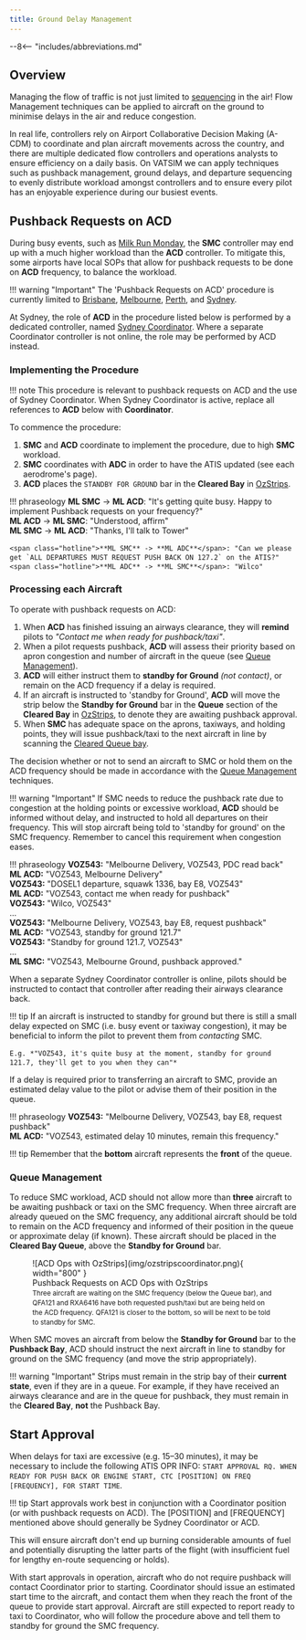 ```yaml
---
title: Ground Delay Management
---
```


--8<-- "includes/abbreviations.md"

## Overview
Managing the flow of traffic is not just limited to [sequencing](sequencing.md) in the air! Flow Management techniques can be applied to aircraft on the ground to minimise delays in the air and reduce congestion.

In real life, controllers rely on Airport Collaborative Decision Making (A-CDM) to coordinate and plan aircraft movements across the country, and there are multiple dedicated flow controllers and operations analysts to ensure efficiency on a daily basis. On VATSIM we can apply techniques such as pushback management, ground delays, and departure sequencing to evenly distribute workload amongst controllers and to ensure every pilot has an enjoyable experience during our busiest events.

## Pushback Requests on ACD
During busy events, such as [Milk Run Monday](../../events/milkrun/), the **SMC** controller may end up with a much higher workload than the **ACD** controller. To mitigate this, some airports have local SOPs that allow for pushback requests to be done on **ACD** frequency, to balance the workload. 

!!! warning "Important"
    The 'Pushback Requests on ACD' procedure is currently limited to [Brisbane](../aerodromes/classc/Brisbane.md#pushback-requests-on-acd), [Melbourne](../aerodromes/classc/Melbourne.md#pushback-requests-on-acd), [Perth](../aerodromes/classc/Perth.md#pushback-requests-on-acd), and [Sydney](../aerodromes/classc/Sydney.md#sydney-coordinator).

At Sydney, the role of **ACD** in the procedure listed below is performed by a dedicated controller, named [Sydney Coordinator](../aerodromes/classc/Sydney.md#sydney-coordinator). Where a separate Coordinator controller is not online, the role may be performed by ACD instead.

### Implementing the Procedure
!!! note
    This procedure is relevant to pushback requests on ACD and the use of Sydney Coordinator. When Sydney Coordinator is active, replace all references to **ACD** below with **Coordinator**.

To commence the procedure:

1. **SMC** and **ACD** coordinate to implement the procedure, due to high **SMC** workload.
2. **SMC** coordinates with **ADC** in order to have the ATIS updated (see each aerodrome's page).
3. **ACD** places the `STANDBY FOR GROUND` bar in the **Cleared Bay** in [OzStrips](../client/towerstrips.md#coordinator).

!!! phraseology
    <span class="hotline">**ML SMC** -> **ML ACD**</span>: "It's getting quite busy. Happy to implement Pushback requests on your frequency?"  
    <span class="hotline">**ML ACD** -> **ML SMC**</span>: "Understood, affirm"  
    <span class="hotline">**ML SMC** -> **ML ACD**</span>: "Thanks, I'll talk to Tower"  

    <span class="hotline">**ML SMC** -> **ML ADC**</span>: "Can we please get `ALL DEPARTURES MUST REQUEST PUSH BACK ON 127.2` on the ATIS?"  
    <span class="hotline">**ML ADC** -> **ML SMC**</span>: "Wilco"  

### Processing each Aircraft
To operate with pushback requests on ACD:

1. When **ACD** has finished issuing an airways clearance, they will **remind** pilots to *"Contact me when ready for pushback/taxi"*.
2. When a pilot requests pushback, **ACD** will assess their priority based on apron congestion and number of aircraft in the queue (see [Queue Management](#queue-management)).  
3. **ACD** will either instruct them to **standby for Ground** *(not contact)*, or remain on the ACD frequency if a delay is required.  
4. If an aircraft is instructed to 'standby for Ground', **ACD** will move the strip below the **Standby for Ground** bar in the **Queue** section of the **Cleared Bay** in [OzStrips](../client/towerstrips.md#coordinator), to denote they are awaiting pushback approval.  
5. When **SMC** has adequate space on the aprons, taxiways, and holding points, they will issue pushback/taxi to the next aircraft in line by scanning the [Cleared Queue bay](../client/towerstrips/#stripboard).

The decision whether or not to send an aircraft to SMC or hold them on the ACD frequency should be made in accordance with the [Queue Management](#queue-management) techniques.

!!! warning "Important"
    If SMC needs to reduce the pushback rate due to congestion at the holding points or excessive workload, **ACD** should be informed without delay, and instructed to hold all departures on their frequency. This will stop aircraft being told to 'standby for ground' on the SMC frequency. Remember to cancel this requirement when congestion eases.

!!! phraseology
    **VOZ543:** "Melbourne Delivery, VOZ543, PDC read back"  
    **ML ACD:** "VOZ543, Melbourne Delivery"  
    **VOZ543:** "DOSEL1 departure, squawk 1336, bay E8, VOZ543"  
    **ML ACD:** "VOZ543, contact me when ready for pushback"  
    **VOZ543:** "Wilco, VOZ543"  
    ...   
    **VOZ543:** "Melbourne Delivery, VOZ543, bay E8, request pushback"  
    **ML ACD:** "VOZ543, standby for ground 121.7"  
    **VOZ543:** "Standby for ground 121.7, VOZ543"  
    ...   
    **ML SMC:** "VOZ543, Melbourne Ground, pushback approved."

When a separate Sydney Coordinator controller is online, pilots should be instructed to contact that controller after reading their airways clearance back.

!!! tip
    If an aircraft is instructed to standby for ground but there is still a small delay expected on SMC (i.e. busy event or taxiway congestion), it may be beneficial to inform the pilot to prevent them from *contacting* SMC.

    E.g. *"VOZ543, it's quite busy at the moment, standby for ground 121.7, they'll get to you when they can"*

If a delay is required prior to transferring an aircraft to SMC, provide an estimated delay value to the pilot or advise them of their position in the queue.

!!! phraseology
    **VOZ543:** "Melbourne Delivery, VOZ543, bay E8, request pushback"  
    **ML ACD:** "VOZ543, estimated delay 10 minutes, remain this frequency."

!!! tip
    Remember that the **bottom** aircraft represents the **front** of the queue.

### Queue Management
To reduce SMC workload, ACD should not allow more than **three** aircraft to be awaiting pushback or taxi on the SMC frequency. When three aircraft are already queued on the SMC frequency, any additional aircraft should be told to remain on the ACD frequency and informed of their position in the queue or approximate delay (if known). These aircraft should be placed in the **Cleared Bay Queue**, above the **Standby for Ground** bar.

<figure markdown>
![ACD Ops with OzStrips](img/ozstripscoordinator.png){ width="800" }
  <figcaption>Pushback Requests on ACD Ops with OzStrips<br><small>Three aircraft are waiting on the SMC frequency (below the Queue bar), and QFA121 and RXA6416 have both requested push/taxi but are being held on the ACD frequency. QFA121 is closer to the bottom, so will be next to be told to standby for SMC.</small></figcaption>
</figure>

When SMC moves an aircraft from below the **Standby for Ground** bar to the **Pushback Bay**, ACD should instruct the next aircraft in line to standby for ground on the SMC frequency (and move the strip appropriately).

!!! warning "Important"
    Strips must remain in the strip bay of their **current state**, even if they are in a queue. For example, if they have received an airways clearance and are in the queue for pushback, they must remain in the **Cleared Bay**, **not** the Pushback Bay.

## Start Approval
When delays for taxi are excessive (e.g. 15–30 minutes), it may be necessary to include the following ATIS OPR INFO: `START APPROVAL RQ. WHEN READY FOR PUSH BACK OR ENGINE START, CTC [POSITION] ON FREQ [FREQUENCY], FOR START TIME`.

!!! tip
    Start approvals work best in conjunction with a Coordinator position (or with pushback requests on ACD). The [POSITION] and [FREQUENCY] mentioned above should generally be Sydney Coordinator or ACD.

This will ensure aircraft don't end up burning considerable amounts of fuel and potentially disrupting the latter parts of the flight (with insufficient fuel for lengthy en-route sequencing or holds).

With start approvals in operation, aircraft who do not require pushback will contact Coordinator prior to starting. Coordinator should issue an estimated start time to the aircraft, and contact them when they reach the front of the queue to provide start approval. Aircraft are still expected to report ready to taxi to Coordinator, who will follow the procedure above and tell them to standby for ground the SMC frequency.